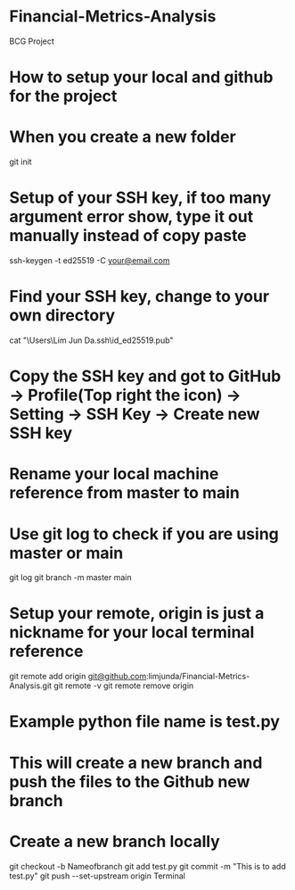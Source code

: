 # Financial-Metrics-Analysis
BCG Project

# How to setup your local and github for the project

# When you create a new folder
git init

# Setup of your SSH key, if too many argument error show, type it out manually instead of copy paste
ssh-keygen -t ed25519 -C your@email.com

# Find your SSH key, change to your own directory
cat "\Users\Lim Jun Da\.ssh\id_ed25519.pub"

# Copy the SSH key and got to GitHub -> Profile(Top right the icon) -> Setting -> SSH Key -> Create new SSH key

# Rename your local machine reference from master to main
# Use git log to check if you are using master or main
git log
git branch -m master main

# Setup your remote, origin is just a nickname for your local terminal reference
git remote add origin git@github.com:limjunda/Financial-Metrics-Analysis.git
git remote -v
git remote remove origin

# Example python file name is test.py
# This will create a new branch and push the files to the Github new branch
# Create a new branch locally
git checkout -b Nameofbranch
git add test.py
git commit -m "This is to add test.py"
git push --set-upstream origin Terminal
